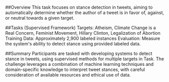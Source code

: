 ##Overview
This task focuses on stance detection in tweets, aiming to automatically determine whether the author of a tweet is in favor of, against, or neutral towards a given target.

##Tasks
(Supervised Framework)
Targets: Atheism, Climate Change is a Real Concern, Feminist Movement, Hillary Clinton, Legalization of Abortion
Training Data: Approximately 2,900 labeled instances
Evaluation: Measure the system's ability to detect stance using provided labeled data.

##Summary
Participants are tasked with developing systems to detect stance in tweets, using supervised methods for multiple targets in Task.
The challenge leverages a combination of machine learning techniques and domain-specific knowledge to interpret tweet stances, with careful consideration of available resources and ethical 
use of data.
